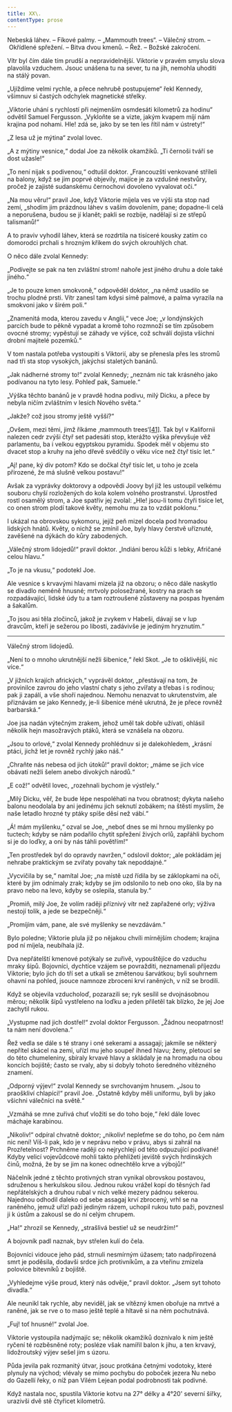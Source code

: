 ```yaml
---
title: XX\.
contentType: prose
---
```


<section>

Nebeská láhev. – Fíkové palmy. – „Mammouth trees“. – Válečný strom. – Okřídlené spřežení. – Bitva dvou kmenů. – Řež. – Božské zakročení.

Vítr byl čím dále tím prudší a nepravidelnější. Viktorie v pravém smyslu slova plavolila vzduchem. Jsouc unášena tu na sever, tu na jih, nemohla uhoditi na stálý povan.

„Ujíždíme velmi rychle, a přece nehrubě postupujeme“ řekl Kennedy, všimnuv si častých odchylek magnetické střelky.

„Viktorie uhání s rychlostí při nejmenším osmdesáti kilometrů za hodinu“ odvětil Samuel Fergusson. „Vykloňte se a vizte, jakým kvapem míjí nám krajina pod nohami. Hle! zdá se, jako by se ten les řítil nám v ústrety!“

„Z lesa už je mýtina“ zvolal lovec.

„A z mýtiny vesnice,“ dodal Joe za několik okamžiků. „Ti černoši tváří se dost užasle!“

„To není nijak s podivenou,“ odtušil doktor. „Francouzští venkované stříleli na balony, když se jim poprvé objevily, majíce je za vzdušné nestvůry, pročež je zajisté sudanskému černochovi dovoleno vyvalovat oči.“

„Na mou věru!“ pravil Joe, když Viktorie míjela ves ve výši sta stop nad zemí, „shodím jim prázdnou láhev s vaším dovolením, pane; dopadne-li celá a neporušena, budou se jí klanět; pakli se rozbije, nadělají si ze střepů talismanů!“

A to praviv vyhodil láhev, která se rozdrtila na tisíceré kousky zatím co domorodci prchali s hrozným křikem do svých okrouhlých chat.

O něco dále zvolal Kennedy:

„Podívejte se pak na ten zvláštní strom! nahoře jest jiného druhu a dole také jiného.“

„Je to pouze kmen smokvoně,“ odpověděl doktor, „na němž usadilo se trochu plodné prsti. Vítr zanesl tam kdysi símě palmové, a palma vyrazila na smokvoni jako v širém poli.“

„Znamenitá moda, kterou zavedu v Anglii,“ vece Joe; „v londýnských parcích bude to pěkně vypadat a kromě toho rozmnoží se tím způsobem ovocné stromy; vypěstují se záhady ve výšce, což schválí dojista všichni drobní majitelé pozemků.“

V tom nastala potřeba vystoupiti s Viktorií, aby se přenesla přes les stromů nad tři sta stop vysokých, jakýchsi staletých banánů.

„Jak nádherné stromy to!“ zvolal Kennedy; „neznám nic tak krásného jako podívanou na tyto lesy. Pohleď pak, Samuele.“

„Výška těchto banánů je v pravdě hodna podivu, milý Dicku, a přece by nebyla ničím zvláštním v lesích Nového světa.“

„Jakže? což jsou stromy ještě vyšší?“

„Ovšem, mezi těmi, jimž říkáme ‚mammouth trees‘[\[41\]](./resources/undefined). Tak byl v Kalifornii nalezen cedr zvýši čtyř set padesáti stop, kterážto výška převyšuje věž parlamentu, ba i velkou egyptskou pyramidu. Spodek měl v objemu sto dvacet stop a kruhy na jeho dřevě svědčily o věku více než čtyř tisíc let.“

„Aj! pane, ký div potom? Kdo se dočkal čtyř tisíc let, u toho je zcela přirozené, že má slušně velkou postavu!“

Avšak za vyprávky doktorovy a odpovědi Joovy byl již les ustoupil velkému souboru chyší rozložených do kola kolem volného prostranství. Uprostřed rostl osamělý strom, a Joe spatřiv jej zvolal: „Hle! jsou-li tomu čtyři tisíce let, co onen strom plodí takové květy, nemohu mu za to vzdát poklonu.“

I ukázal na obrovskou sykomoru, jejíž peň mizel docela pod hromadou lidských hnátů. Květy, o nichž se zmínil Joe, byly hlavy čerstvě uříznuté, zavěšené na dýkách do kůry zabodených.

„Válečný strom lidojedů!“ pravil doktor. „Indiáni berou kůži s lebky, Afričané celou hlavu.“

„To je na vkusu,“ podotekl Joe.

Ale vesnice s krvavými hlavami mizela již na obzoru; o něco dále naskytlo se divadlo neméně hnusné; mrtvoly polosežrané, kostry na prach se rozpadávající, lidské údy tu a tam roztroušené zůstaveny na pospas hyenám a šakalům.

„To jsou asi těla zločinců, jakož je zvykem v Habeši, dávají se v lup dravcům, kteří je sežerou po libosti, zadávivše je jediným hryznutím.“

* * *

Válečný strom lidojedů.

„Není to o mnoho ukrutnější nežli šibenice,“ řekl Skot. „Je to ošklivější, nic více.“

„V jižních krajích afrických,“ vyprávěl doktor, „přestávají na tom, že provinilce zavrou do jeho vlastní chaty s jeho zvířaty a třebas i s rodinou; pak ji zapálí, a vše shoří najednou. Nemohu nenazvat to ukrutenstvím, ale přiznávám se jako Kennedy, je-li šibenice méně ukrutná, že je přece rovněž barbarská.“

Joe jsa nadán výtečným zrakem, jehož uměl tak dobře užívati, ohlásil několik hejn masožravých ptáků, která se vznášela na obzoru.

„Jsou to orlové,“ zvolal Kennedy prohlédnuv si je dalekohledem, „krásní ptáci, jichž let je rovněž rychlý jako náš.“

„Chraňte nás nebesa od jich útoků!“ pravil doktor; „máme se jich více obávati nežli šelem anebo divokých národů.“

„E což!“ odvětil lovec, „rozehnali bychom je výstřely.“

„Milý Dicku, věř, že bude lépe nespoléhati na tvou obratnost; dykyta našeho balonu neodolala by ani jedinému jich seknutí zobákem; na štěstí myslím, že naše letadlo hrozné ty ptáky spíše děsí než vábí.“

„Á! mám myšlenku,“ ozval se Joe, „neboť dnes se mi hrnou myšlenky po tuctech; kdyby se nám podařilo chytit spřežení živých orlů, zapřáhli bychom si je do loďky, a oni by nás táhli povětřím!“

„Ten prostředek byl do opravdy navržen,“ odslovil doktor; „ale pokládám jej nehrabe praktickým se zvířaty povahy tak nepoddajné.“

„Vycvičila by se,“ namítal Joe; „na místě uzd řídila by se záklopkami na oči, které by jim odnímaly zrak; kdyby se jim odslonilo to neb ono oko, šla by na pravo nebo na levo, kdyby se oslepila, stanula by.“

„Promiň, milý Joe, že volím raději příznivý vítr než zapřažené orly; výživa nestojí tolik, a jede se bezpečněji.“

„Promíjím vám, pane, ale své myšlenky se nevzdávám.“

Bylo poledne; Viktorie plula již po nějakou chvíli mírnějším chodem; krajina pod ní míjela, neubíhala již.

Dva nepřátelští kmenové potýkaly se zuřivě, vypouštějíce do vzduchu mraky šípů. Bojovníci, dychtíce vzájem se povražditi, neznamenali příjezdu Viktorie; bylo jich do tří set a utkali se změtenou šarvátkou; byli souhrnem ohavní na pohled, jsouce namnoze zbroceni krví raněných, v níž se brodili.

Když se objevila vzducholoď, pozarazili se; ryk sesílil se dvojnásobnou měrou; několik šípů vystřeleno na loďku a jeden přiletěl tak blízko, že jej Joe zachytil rukou.

„Vystupme nad jich dostřel!“ zvolal doktor Fergusson. „Žádnou neopatrnost! ta nám není dovolena.“

Řež vedla se dále s té strany i oné sekerami a assagaji; jakmile se některý nepřítel skácel na zemi, uřízl mu jeho soupeř ihned hlavu; ženy, pletoucí se do této chumeleniny, sbíraly krvavé hlavy a skládaly je na hromadu na obou koncích bojiště; často se rvaly, aby si dobyly tohoto šeredného vítězného znamení.

„Odporný výjev!“ zvolal Kennedy se svrchovaným hnusem. „Jsou to praoškliví chlapíci!“ pravil Joe. „Ostatně kdyby měli uniformu, byli by jako všichni válečníci na světě.“

„Vzmáhá se mne zuřivá chuť vložiti se do toho boje,“ řekl dále lovec máchaje karabinou.

„Nikoliv!“ odpíral chvatně doktor; „nikoliv! nepleťme se do toho, po čem nám nic není! Víš-li pak, kdo je v neprávu nebo v právu, abys si zahrál na Prozřetelnost? Prchněme raději co nejrychleji od této odpuzující podívané! Kdyby velicí vojevůdcové mohli takto přehlížeti jeviště svých hrdinských činů, možná, že by se jim na konec odnechtělo krve a výbojů!“

Náčelník jedné z těchto protivných stran vynikal obrovskou postavou, sdruženou s herkulskou silou. Jednou rukou vrážel kopí do těsných řad nepřátelských a druhou rubal v nich velké mezery pádnou sekerou. Najednou odhodil daleko od sebe assagaj krví zbrocený, vrhl se na raněného, jemuž uřízl paži jediným rázem, uchopil rukou tuto paži, povznesl ji k ústům a zakousl se do ní celým chrupem.

„Ha!“ zhrozil se Kennedy, „strašlivá bestie! už se neudržím!“

A bojovník padl naznak, byv střelen kulí do čela.

Bojovníci vidouce jeho pád, strnuli nesmírným úžasem; tato nadpřirozená smrt je poděsila, dodavši srdce jich protivníkům, a za vteřinu zmizela polovice bitevníků z bojiště.

„Vyhledejme výše proud, který nás odvěje,“ pravil doktor. „Jsem syt tohoto divadla.“

Ale neunikl tak rychle, aby neviděl, jak se vítězný kmen obořuje na mrtvé a raněné, jak se rve o to maso ještě teplé a hltavě si na něm pochutnává.

„Fuj! toť hnusné!“ zvolal Joe.

Viktorie vystoupila nadýmajíc se; několik okamžiků doznívalo k nim ještě ryčení té rozběsněné roty; posléze však namířil balon k jihu, a ten krvavý, lidožroutský výjev sešel jim s úzoru.

Půda jevila pak rozmanitý útvar, jsouc protkána četnými vodotoky, které plynuly na východ; vlévaly se mimo pochybu do poboček jezera Nu nebo do Gazellí řeky, o níž pan Vilém Lejean podal podrobnosti tak podivné.

Když nastala noc, spustila Viktorie kotvu na 27° délky a 4°20' severní šířky, urazivši dvě stě čtyřicet kilometrů.

</section>
